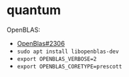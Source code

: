 # quantum

OpenBLAS:

- [OpenBlas#2306](https://github.com/xianyi/OpenBLAS/issues/2306)
- `sudo apt install libopenblas-dev`
- `export OPENBLAS_VERBOSE=2`
- `export OPENBLAS_CORETYPE=prescott`
